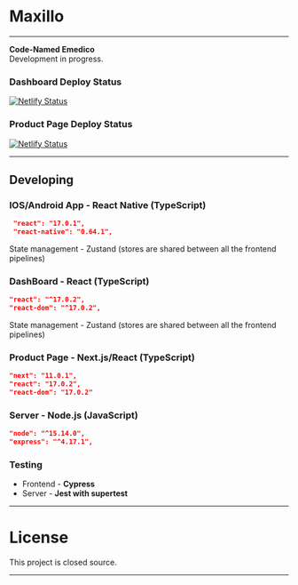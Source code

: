 # Maxillo

---
**Code-Named Emedico**\
Development in progress.

### Dashboard Deploy Status

[![Netlify Status](https://api.netlify.com/api/v1/badges/c0a9bf07-e7b3-407c-81b0-4245f7ecd4bd/deploy-status)](https://app.netlify.com/sites/maxillo/deploys)

### Product Page Deploy Status

[![Netlify Status](https://api.netlify.com/api/v1/badges/f159837d-bafa-459a-8537-8fc31b7dca54/deploy-status)](https://app.netlify.com/sites/product-page-maxillo/deploys)


---

## Developing

### IOS/Android App - React Native (TypeScript)
```json
 "react": "17.0.1",
 "react-native": "0.64.1",
```
State management - Zustand (stores are shared between all the frontend pipelines)

### DashBoard - React (TypeScript)

```json
"react": "^17.0.2",
"react-dom": "^17.0.2",
```
State management - Zustand (stores are shared between all the frontend pipelines)

### Product Page - Next.js/React (TypeScript)

```json
"next": "11.0.1",
"react": "17.0.2",
"react-dom": "17.0.2"
```

### Server - Node.js (JavaScript)

```json
"node": "^15.14.0",
"express": "^4.17.1",
```

### Testing

- Frontend - **Cypress**
- Server - **Jest with supertest**


---

# License
This project is closed source.

---
